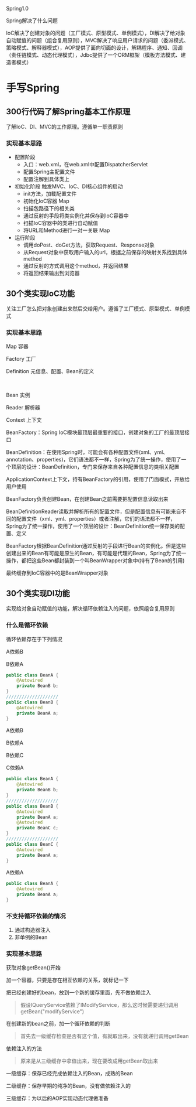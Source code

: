 Spring1.0

Spring解决了什么问题

IoC解决了创建对象的问题（工厂模式、原型模式、单例模式），DI解决了给对象自动赋值的问题（组合复用原则），MVC解决了响应用户请求的问题（委派模式、策略模式、解释器模式），AOP提供了面向切面的设计，解耦程序、通知、回调（责任链模式、动态代理模式），Jdbc提供了一个ORM框架（模板方法模式、建造者模式）

# 手写Spring

## 300行代码了解Spring基本工作原理

了解IoC、DI、MVC的工作原理。遵循单一职责原则

### 实现基本思路

- 配置阶段
  - 入口：web.xml，在web.xml中配置DispatcherServlet
  - 配置Spring主配置文件
  - 配置注解到具体类上
- 初始化阶段 触发MVC、IoC、DI核心组件的启动
  - init方法，加载配置文件
  - 初始化IoC容器 Map
  - 扫描包路径下的相关类
  - 通过反射的手段将类实例化并保存到IoC容器中
  - 扫描IoC容器中的类进行自动赋值
  - 将URL和Method进行一对一关联 Map
- 运行阶段 
  - 调用doPost、doGet方法，获取Request、Response对象
  - 从Request对象中获取用户输入的url，根据之前保存的映射关系找到具体method
  - 通过反射的方式调用这个method，并返回结果
  - 将返回结果输出到浏览器

## 30个类实现IoC功能

关注工厂怎么把对象创建出来然后交给用户。遵循了工厂模式、原型模式、单例模式

### 实现基本思路

Map 容器

Factory 工厂

Definition 元信息、配置、Bean的定义

​	

Bean 实例

Reader 解析器

Context 上下文





BeanFactory：Spring IoC模块最顶层最重要的接口，创建对象的工厂的最顶层接口

BeanDefinition：在使用Spring时，可能会有各种配置文件(xml、yml、annotation、properties)，它们语法都不一样，Spring为了统一操作，使用了一个顶层的设计：BeanDefinition，专门来保存来自各种配置信息的类相关配置





ApplicationContext上下文，持有BeanFactory的引用，使用了门面模式，开放给用户使用

BeanFactory负责创建Bean，在创建Bean之前需要把配置信息读取出来

BeanDefinitionReader读取并解析所有的配置文件，但是配置信息有可能来自不同的配置文件（xml、yml、properties）或者注解，它们的语法都不一样，Spring为了统一操作，使用了一个顶层的设计：BeanDefinition统一保存类的配置、定义

BeanFactory根据BeanDefinition通过反射的手段进行Bean的实例化。但是这些创建出来的Bean有可能是原生的Bean，有可能是代理的Bean，Spring为了统一操作，都把这些Bean都封装到一个叫BeanWrapper对象中(持有了Bean的引用)

最终缓存到IoC容器中的是BeanWrapper对象

## 30个类实现DI功能

实现给对象自动赋值的功能，解决循环依赖注入的问题，依照组合复用原则

### 什么是循环依赖

循环依赖存在于下列情况



A依赖B

B依赖A

```java
public class BeanA {
    @Autowired
    private BeanB b;
}
////////////////////
public class BeanB {
    @Autowired
    private BeanA a;
}
```



A依赖B

B依赖A

B依赖C

C依赖A

```java
public class BeanA {
    @Autowired
    private BeanB b;
}
////////////////////
public class BeanB {
    @Autowired
    private BeanA a;
    @Autowired
    private BeanC c;
}
////////////////////
public class BeanC {
    @Autowired
    private BeanA a;
}
```



A依赖A

```java
public class BeanA {
    @Autowired
    private BeanA a;
}
```



### 不支持循环依赖的情况

1. 通过构造器注入
2. 非单例的Bean



### 实现基本思路

获取对象getBean()开始

加一个容器，只要是存在相互依赖的关系，就标记一下

把已经创建好的bean，放到一个新的缓存里面，先不做依赖注入

> 假设IQueryService依赖了IModifyService，那么这时候需要递归调用getBean("modifyService")

在创建新的bean之前，加一个循环依赖的判断

> 首先去一级缓存检查是否有这个值，有就取出来，没有就递归调用getBean

依赖注入的方法

> 原来是从三级缓存中拿值出来，现在要改成用getBean取出来



一级缓存：保存已经完成依赖注入的Bean，成熟的Bean

二级缓存：保存早期的纯净的Bean，没有做依赖注入的

三级缓存：为以后的AOP实现动态代理做准备